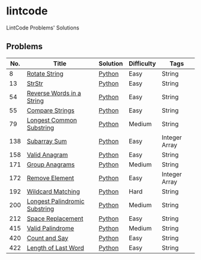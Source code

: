 # lintcode
LintCode Problems' Solutions

## Problems

| No.  | Title                                                        | Solution                                                  | Difficulty | Tags          |
| ---- | ------------------------------------------------------------ | --------------------------------------------------------- | ---------- | ------------- |
| 8    | [Rotate String](http://www.lintcode.com/en/problem/rotate-string/) | [Python](algorithms/2_valid_anagram.py)                   | Easy       | String        |
| 13   | [StrStr](https://www.lintcode.com/problem/implement-strstr/) | [Python](algorithms/13_str_str.py)                        | Easy       | String        |
| 54   | [Reverse Words in a String](https://www.lintcode.com/problem/reverse-words-in-a-string/) | [Python](algorithms/54_reverse_words_in_a_string.py)      | Easy       | String        |
| 55   | [Compare Strings](http://www.lintcode.com/en/problem/compare-strings/) | [Python](algorithms/55_compare_strings.py)                | Easy       | String        |
| 79   | [Longest Common Substring](http://www.lintcode.com/en/problem/longest-common-substring/) | [Python](algorithms/79_longest_common_substring.py)       | Medium     | String        |
| 138  | [Subarray Sum](https://www.lintcode.com/problem/subarray-sum/) | [Python](algorithms/138_subarray_sum.py)                  | Easy       | Integer Array |
| 158  | [Valid Anagram](https://www.lintcode.com/problem/valid-anagram) | [Python](algorithms/158_valid_anagram.py)                 | Easy       | String        |
| 171  | [Group Anagrams](http://www.lintcode.com/en/problem/anagrams/) | [Python](algorithms/171_group_anagrams.py)                | Medium     | String        |
| 172  | [Remove Element](http://www.lintcode.com/en/problem/remove-element/) | [Python](algorithms/172_remove_element.py)                | Easy       | Integer Array |
| 192  | [Wildcard Matching](https://www.lintcode.com/problem/wildcard-matching/) | [Python](algorithms/192_wildcard_matching.py)             | Hard       | String        |
| 200  | [Longest Palindromic Substring](https://www.lintcode.com/problem/longest-palindromic-substring/) | [Python](algorithms/200_longest_palindromic_substring.py) | Medium     | String        |
| 212  | [Space Replacement](https://www.lintcode.com/problem/space-replacement/) | [Python](algorithms/212_space_replacement.py)             | Easy       | String        |
| 415  | [Valid Palindrome](https://www.lintcode.com/problem/valid-palindrome/) | [Python](algorithms/415_valid_palindrome.py)              | Medium     | String        |
| 420  | [Count and Say](https://www.lintcode.com/problem/count-and-say/) | [Python](algorithms/420_count_and_say.py)                 | Easy       | String        |
| 422  | [Length of Last Word](https://www.lintcode.com/problem/length-of-last-word/) | [Python](algorithms/422_length_of_last_word.py)           | Easy       | String        |

